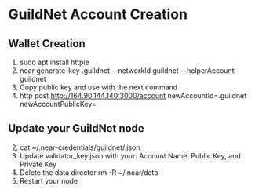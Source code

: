# GuildNet Account Creation

## Wallet Creation
1. sudo apt install httpie
2. near generate-key <your account name>.guildnet --networkId guildnet --helperAccount guildnet
3. Copy public key and use with the next command
4. http post http://164.90.144.140:3000/account newAccountId=<your account name>.guildnet newAccountPublicKey=<your generated public key>


## Update your GuildNet node
2. cat ~/.near-credentials/guildnet/<your account name>.json
2. Update validator_key.json with your: Account Name, Public Key, and Private Key
3. Delete the data director rm -R ~/.near/data
4. Restart your node